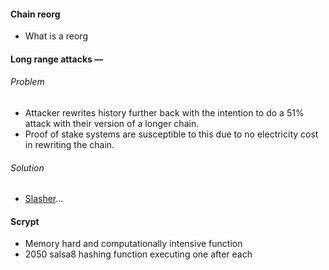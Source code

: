 #### Chain reorg

- What is a reorg

#### Long range attacks — 

###### Problem

- Attacker rewrites history further back with the intention to do a 51% attack with their version of a longer chain.
- Proof of stake systems are susceptible to this due to no electricity cost in rewriting the chain.

###### Solution

- [Slasher](4)...

[1]: https://blog.positive.com/rewriting-history-a-brief-introduction-to-long-range-attacks-54e473acdba9
[2]: https://delegatecall.com/questions/what-is-a-long-range-attack-59546170-a313-4eb6-bd0c-7505c6096e90
[3]: https://medium.com/@jonchoi/ethereum-casper-101-7a851a4f1eb0
[4]: https://blog.ethereum.org/2014/01/15/slasher-a-punitive-proof-of-stake-algorithm/

#### Scrypt

- Memory hard and computationally intensive function
- 2050 salsa8 hashing function executing one after each